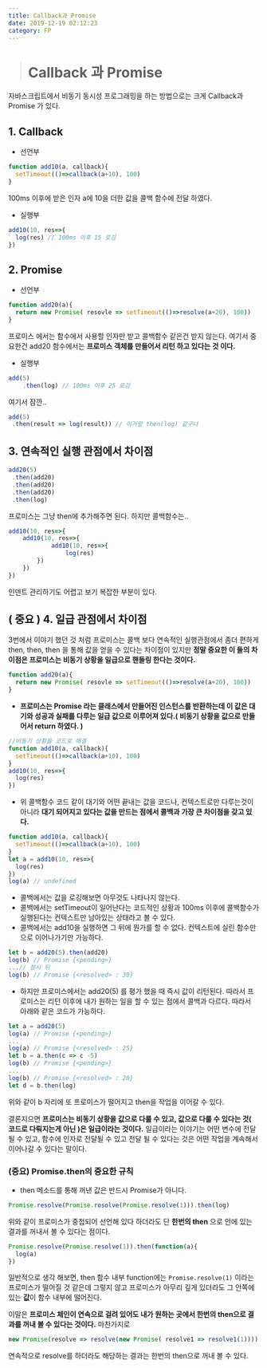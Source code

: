 ```yaml
---
title: Callback과 Promise
date: 2019-12-19 02:12:23
category: FP
---
```


># Callback 과 Promise



자바스크립트에서 비동기 동시성 프로그래밍을 하는 방법으로는 크게 Callback과 Promise 가 있다.

## 1. Callback

- 선언부

```javascript
function add10(a, callback){
  setTimeout(()=>callback(a+10), 100)
}
```

100ms 이후에 받은 인자 a에 10을 더한 값을 콜백 함수에 전달 하였다.

- 실행부

```javascript
add10(10, res=>{
  log(res) // 100ms 이후 15 로깅
})
```



## 2. Promise

- 선언부

```javascript
function add20(a){
  return new Promise( resovle => setTimeout(()=>resolve(a+20), 100))
}
```

프로미스 에서는 함수에서 사용할 인자만 받고 콜백함수 같은건 받지 않는다.  여기서 중요한건 add20 함수에서는 **프로미스 객체를 만들어서 리턴 하고 있다는 것 이다.**

- 실행부

```javascript
add(5)
	.then(log) // 100ms 이후 25 로깅
```

여기서 잠깐..

```javascript
add(5)
 .then(result => log(result)) // 이거랑 then(log) 같구나
```



## 3. 연속적인 실행 관점에서 차이점

```javascript
add20(5)
 .then(add20)
 .then(add20)
 .then(add20)
 .then(log)
```

프로미스는 그냥 then에 추가해주면 된다. 하지만 콜백함수는..

```javascript
add10(10, res=>{
 	add10(10, res=>{
 		 	add10(10, res=>{
 				log(res)
		})
	})
})
```

인덴트 관리하기도 어렵고 보기 복잡한 부분이 있다.



## ( 중요 ) 4. 일급 관점에서 차이점

3번에서 이야기 했던 것 처럼 프로미스는 콜백 보다 연속적인 실행관점에서 좀더 편하게 then, then, then 을 통해 값을 얻을 수 있다는 차이점이 있지만 **정말 중요한 이 둘의 차이점은 프로미스는 비동기 상황을 일급으로 핸들링 한다는 것이다.**

```javascript
function add20(a){
  return new Promise( resovle => setTimeout(()=>resolve(a+20), 100))
}
```

- **프로미스는 Promise 라는 클래스에서 만들어진 인스턴스를 반환하는데 이 값은 대기와 성공과 실패를 다루는 일급 값으로 이루어져 있다.( 비동기 상황을 값으로 만들어서 return 하였다. )** 

```javascript
//비동기 상황을 코드로 해결
function add10(a, callback){
  setTimeout(()=>callback(a+10), 100)
}
add10(10, res=>{
  log(res)
})
```

- 위 콜백함수 코드 같이 대기와 어떤 끝내는 값을 코드나, 컨텍스트로만 다루는것이 아니라 **대기 되어지고 있다는 값을 만드는 점에서 콜백과 가장 큰 차이점을 갖고 있다.**

```javascript
function add10(a, callback){
  setTimeout(()=>callback(a+10), 100)
}
let a = add10(10, res=>{
  log(res)
})
log(a) // undefined
```

- 콜백에서는 값을 로깅해보면 아무것도 나타나지 않는다. 
- 콜백에서는 setTimeout이 일어난다는 코드적인 상황과 100ms 이후에 콜백함수가 실행된다는 컨텍스트만 남아있는 상태라고 볼 수 있다.
- 콜백에서는 add10을 실행하면 그 뒤에 뭔가를 할 수 없다. 컨텍스트에 실린 함수만으로 이어나가기만 가능하다.

```javascript
let b = add20(5).then(add20)
log(b) // Promise {<pending>}
...// 잠시 뒤
log(b) // Promise {<resolved> : 30}
```

- 하지만 프로미스에서는 add20(5) 를 평가 했을 때 즉시 값이 리턴된다. 따라서 프로미스는 리턴 이후에 내가 원하는 일을 할 수 있는 점에서 콜백과 다르다. 따라서 아래와 같은 코드가 가능하다.

```javascript
let a = add20(5)
log(a) // Promise {<pending>}
...
log(a) // Promise {<resolved> : 25}
let b = a.then(c => c -5) 
log(b) // Promise {<pending>}
...
log(b) // Promise {<resolved> : 20}
let d = b.then(log)
```

위와 같이 b 자리에 또 프로미스가 떨어지고 then을 작업을 이어갈 수 있다. 

결론지으면 **프로미스는 비동기 상황을 값으로 다룰 수 있고, 값으로 다룰 수 있다는 것( 코드로 다뤄지는게 아닌 )은 일급이라는 것이다.** 일급이라는 이야기는 어떤 변수에 전달될 수 있고, 함수에 인자로 전달될 수 있고 전달 될 수 있다는 것은 어떤 작업을 계속해서 이어나갈 수 있다는 말이다.

### (중요) Promise.then의 중요한 규칙



- then 메소드를 통해 꺼낸 값은 반드시 Promise가 아니다.

```javascript
Promise.resolve(Promise.rosolve(Promise.resolve(1))).then(log)
```

위와 같이 프로미스가 중첩되어 선언해 있다 하더라도 단 **한번의 then** 으로 안에 있는 결과를 꺼내서 볼 수 있다는 점이다.

```javascript
Promise.resolve(Promise.resolve(1)).then(function(a){
  log(a)
})
```

일반적으로 생각 해보면, then 함수 내부 function에는 <code>Promise.resolve(1)</code> 이라는 프로미스가 떨어질 것 같은데 그렇지 않고 프로미스가 아무리 깊게 있더라도 그 안쪽에 있는 **값**이 함수 내부에 떨어진다.

이말은 **프로미스 체인이 연속으로 걸려 있어도 내가 원하는 곳에서 한번의 then으로 결과를 꺼내 볼 수 있다는 것이다.**  마찬가지로

```javascript
new Promise(resolve => resolve(new Promise( resolve1 => resolve1(1)))).then(log)
```

연속적으로 resolve를 하더라도 해당하는 결과는 한번의 then으로 꺼내 볼 수 있다.

